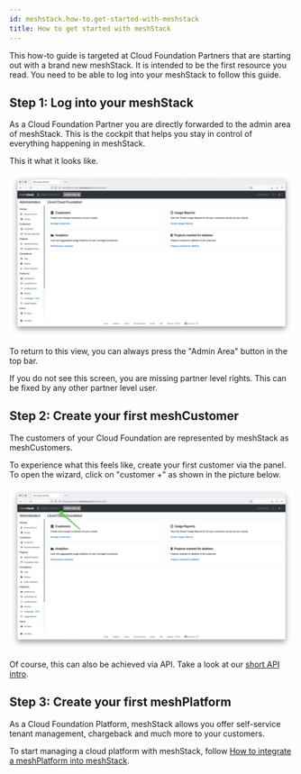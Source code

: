 ```yaml
---
id: meshstack.how-to.get-started-with-meshstack
title: How to get started with meshStack
---
```


This how-to guide is targeted at Cloud Foundation Partners that are starting out with a brand new meshStack. It is intended to be the first resource you read. You need to be able to log into your meshStack to follow this guide.

## Step 1: Log into your meshStack

As a Cloud Foundation Partner you are directly forwarded to the admin area of meshStack. This is the cockpit that helps you stay in control of everything happening in meshStack.

This it what it looks like.

![Admin Area](assets/admin-area.png)

To return to this view, you can always press the "Admin Area" button in the top bar.

If you do not see this screen, you are missing partner level rights. This can be fixed by any other partner level user.

## Step 2: Create your first meshCustomer

The customers of your Cloud Foundation are represented by meshStack as meshCustomers.

To experience what this feels like, create your first customer via the panel. To open the wizard, click on "customer +" as shown in the picture below.

![Create meshCustomer](assets/create-customer.png)

Of course, this can also be achieved via API. Take a look at our [short API intro](./meshstack.how-to.create-customer-via-api.md).

## Step 3: Create your first meshPlatform

As a Cloud Foundation Platform, meshStack allows you offer self-service tenant management, chargeback and much more to your customers.

To start managing a cloud platform with meshStack, follow [How to integrate a meshPlatform into meshStack](./meshstack.how-to.integrate-meshplatform.md).

